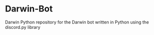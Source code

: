 # Darwin-Bot
Darwin Python repository for the Darwin bot written in Python using the discord.py library
